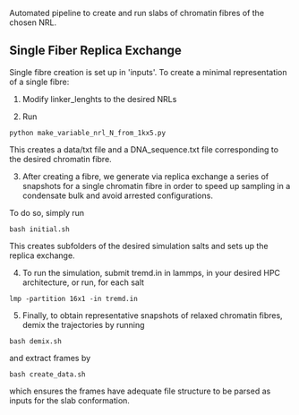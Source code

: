 Automated pipeline to create and run slabs of chromatin fibres of the chosen NRL.

## Single Fiber Replica Exchange

Single fibre creation is set up in 'inputs'. To create a minimal representation of a single fibre:

1. Modify linker_lenghts to the desired NRLs

2. Run 
```
python make_variable_nrl_N_from_1kx5.py
```

This creates a data/txt file and a DNA_sequence.txt file corresponding to the desired chromatin fibre. 

3. After creating a fibre, we generate via replica exchange a series of snapshots for a single chromatin fibre in order to speed up sampling in a condensate bulk and avoid arrested configurations.

To do so, simply run 
```
bash initial.sh
```

This creates subfolders of the desired simulation salts and sets up the replica exchange. 

4. To run the simulation, submit tremd.in in lammps, in your desired HPC architecture, or run, for each salt

```
lmp -partition 16x1 -in tremd.in
```

5. Finally, to obtain representative snapshots of relaxed chromatin fibres, demix the trajectories by running

```
bash demix.sh  
```

and extract frames by 

```
bash create_data.sh
```
which ensures the frames have adequate file structure to be parsed as inputs for the slab conformation.




